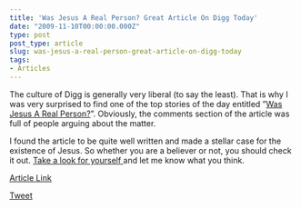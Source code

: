 ```yaml
---
title: 'Was Jesus A Real Person? Great Article On Digg Today'
date: "2009-11-10T00:00:00.000Z"
type: post 
post_type: article
slug: was-jesus-a-real-person-great-article-on-digg-today
tags: 
- Articles
---
```

The culture of Digg is generally very liberal (to say the least). That is why I was very surprised to find one of the top stories of the day entitled &#8221;[Was Jesus A Real Person?][1]&#8221;. Obviously, the comments section of the article was full of people arguing about the matter.

I found the article to be quite well written and made a stellar case for the existence of Jesus. So whether you are a believer or not, you should check it out. [Take a look for yourself ][2]and let me know what you think.

[Article Link][2]

<div style="">
  <a href="http://twitter.com/share" class="twitter-share-button" data-count="horizontal" data-text="Was Jesus A Real Person? Great Article On Digg Today" data-url="http://brandontreb.com/was-jesus-a-real-person-great-article-on-digg-today"  data-via="brandontreb" data-related="brandontreb:">Tweet</a>
</div>

 [1]: http://digg.com/people/Was_Jesus_a_real_person
 [2]: http://www.y-jesus.com/bornid_1.php?gclid=CMfD2puS_Z0CFRUwpAodl1mgrw